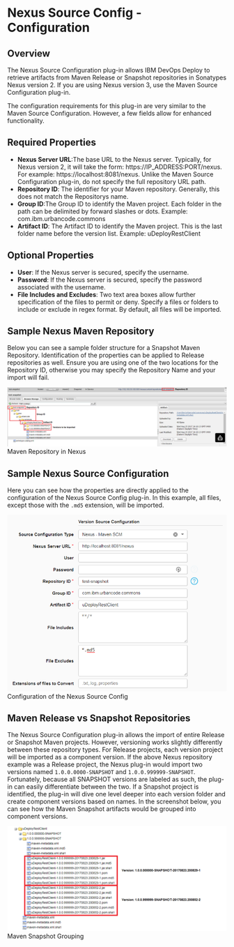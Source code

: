 
# Nexus Source Config - Configuration


## Overview


The Nexus Source Configuration plug-in allows IBM DevOps Deploy to retrieve artifacts from Maven Release or Snapshot repositories in Sonatypes Nexus version 2. If you are using Nexus version 3, use the Maven Source Configuration plug-in.


The configuration requirements for this plug-in are very similar to the Maven Source Configuration. However, a few fields allow for enhanced functionality.


## Required Properties

* **Nexus Server URL**:The base URL to the Nexus server. Typically, for Nexus version 2, it will take the form: https://IP\_ADDRESS:PORT/nexus. For example: https://localhost:8081/nexus. Unlike the Maven Source Configuration plug-in, do not specify the full repository URL path.
* **Repository ID**: The identifier for your Maven repository. Generally, this does not match the Repositorys name.
* **Group ID**:The Group ID to identify the Maven project. Each folder in the path can be delimited by forward slashes or dots. Example: com.ibm.urbancode.commons
* **Artifact ID**: The Artifact ID to identify the Maven project. This is the last folder name before the version list. Example: uDeployRestClient

## Optional Properties

* **User**: If the Nexus server is secured, specify the username.
* **Password**: If the Nexus server is secured, specify the password associated with the username.
* **File Includes and Excludes**: Two text area boxes allow further specification of the files to permit or deny. Specify a files or folders to include or exclude in regex format. By default, all files will be imported.

## Sample Nexus Maven Repository


Below you can see a sample folder structure for a Snapshot Maven Repository. Identification of the properties can be applied to Release repositories as well. Ensure you are using one of the two locations for the Repository ID, otherwise you may specify the Repository Name and your import will fail.


[![](media/repository.png)](media/repository.png)
Maven Repository in Nexus


## Sample Nexus Source Configuration


Here you can see how the properties are directly applied to the configuration of the Nexus Source Config plug-in. In this example, all files, except those with the `.md5` extension, will be imported.


[![](media/source-config.png)](media/source-config.png)
Configuration of the Nexus Source Config


## Maven Release vs Snapshot Repositories


The Nexus Source Configuration plug-in allows the import of entire Release or Snapshot Maven projects. However, versioning works slightly differently between these repository types. For Release projects, each version project will be imported as a component version. If the above Nexus repository example was a Release project, the Nexus plug-in would import two versions named `1.0.0.0000-SNAPSHOT` and `1.0.0.999999-SNAPSHOT`. Fortunately, because all SNAPSHOT versions are labeled as such, the plug-in can easily differentiate between the two. If a Snapshot project is identified, the plug-in will dive one level deeper into each version folder and create component versions based on names. In the screenshot below, you can see how the Maven Snapshot artifacts would be grouped into component versions.


[![](media/snapshot-project.png)](media/snapshot-project.png)
Maven Snapshot Grouping


